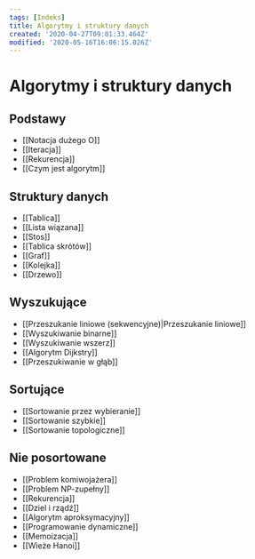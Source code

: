 ```yaml
---
tags: [Indeks]
title: Algorytmy i struktury danych
created: '2020-04-27T09:01:33.464Z'
modified: '2020-05-16T16:06:15.026Z'
---
```


# Algorytmy i struktury danych

## Podstawy

* [[Notacja dużego O]]
* [[Iteracja]]
* [[Rekurencja]]
* [[Czym jest algorytm]]

## Struktury danych

* [[Tablica]]
* [[Lista wiązana]]
* [[Stos]]
* [[Tablica skrótów]]
* [[Graf]]
* [[Kolejka]]
* [[Drzewo]]

## Wyszukujące

* [[Przeszukanie liniowe (sekwencyjne)|Przeszukanie liniowe]]
* [[Wyszukiwanie binarne]]
* [[Wyszukiwanie wszerz]]
* [[Algorytm Dijkstry]]
* [[Przeszukiwanie w głąb]]

## Sortujące

* [[Sortowanie przez wybieranie]]
* [[Sortowanie szybkie]]
* [[Sortowanie topologiczne]]


## Nie posortowane

* [[Problem komiwojażera]]
* [[Problem NP-zupełny]]
* [[Rekurencja]]
* [[Dziel i rządź]]
* [[Algorytm aproksymacyjny]]
* [[Programowanie dynamiczne]]
* [[Memoizacja]]
* [[Wieże Hanoi]]
